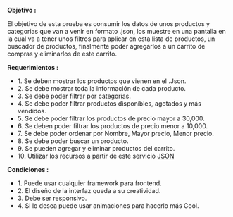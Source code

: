 <strong>Objetivo :</strong>
<p>El objetivo de esta prueba es consumir los datos de unos productos y categorias que van
a venir en formato .json, los muestre en una pantalla en la cual va a tener unos filtros para
aplicar en esta lista de productos, un buscador de productos, finalmente poder agregarlos a
un carrito de compras y eliminarlos de este carrito.</p>

<strong>Requerimientos :</strong>
<ul>
  <li>1. Se deben mostrar los productos que vienen en el .Json.</li>
  <li>2. Se debe mostrar toda la información de cada producto.</li>
  <li>3. Se debe poder filtrar por categorías.</li>
  <li>4. Se debe poder filtrar productos disponibles, agotados y más vendidos.</li>
  <li>5. Se debe poder filtrar los productos de precio mayor a 30,000.</li>
  <li>6. Se deben poder filtrar los productos de precio menor a 10,000.</li>
  <li>7. Se debe poder ordenar por Nombre, Mayor precio, Menor precio.</li>
  <li>8. Se debe poder buscar un producto.</li>
  <li>9. Se pueden agregar y eliminar productos del carrito.</li>
  <li>10. Utilizar los recursos a partir de este servicio <a href="https://d3qfc4eeq75hwf.cloudfront.net/data.json">JSON</a></li>
</ul>

<strong>Condiciones :</strong>

<ul>
  <li>1. Puede usar cualquier framework para frontend.</li>
  <li>2. El diseño de la interfaz queda a su creatividad.</li>
  <li>3. Debe ser responsivo.</li>
  <li>4. Si lo desea puede usar animaciones para hacerlo más Cool.</li>
</ul>
